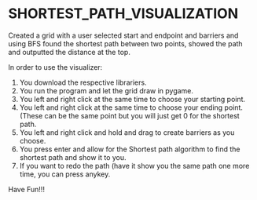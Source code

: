 # SHORTEST_PATH_VISUALIZATION
Created a grid with a user selected start and endpoint and barriers and using BFS found the shortest path between two points, showed the path and outputted the distance at the top.

In order to use the visualizer: 

1. You download the respective librariers. 
2. You run the program and let the grid draw in pygame. 
3. You left and right click at the same time to choose your starting point. 
4. You left and right click at the same time to choose your ending point. (These can be the same point but you will just get 0 for the shortest path. 
5. You left and right click and hold and drag to create barriers as you choose. 
6. You press enter and allow for the Shortest path algorithm to find the shortest path and show it to you. 
7. If you want to redo the path (have it show you the same path one more time, you can press anykey. 

Have Fun!!!
